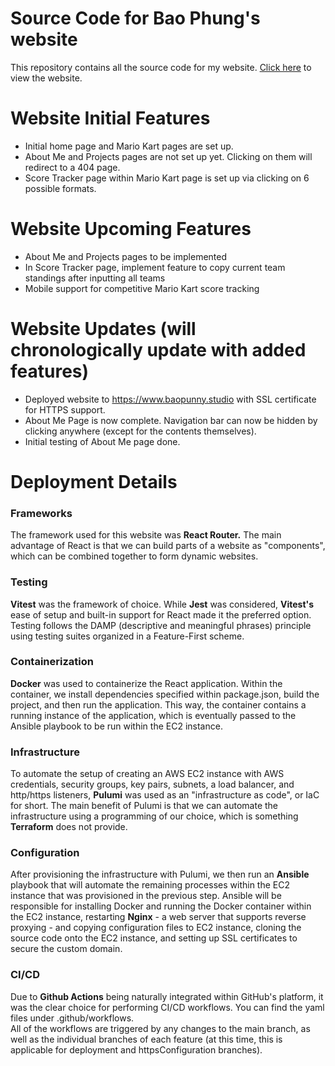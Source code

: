 # Source Code for Bao Phung's website
This repository contains all the source code for my website.  [Click here](https://www.baopunny.studio) to view the website.

# Website Initial Features
- Initial home page and Mario Kart pages are set up.
- About Me and Projects pages are not set up yet.  Clicking on them will redirect to a 404 page.
- Score Tracker page within Mario Kart page is set up via clicking on 6 possible formats.

# Website Upcoming Features
- About Me and Projects pages to be implemented
- In Score Tracker page, implement feature to copy current team standings after inputting all teams
- Mobile support for competitive Mario Kart score tracking

# Website Updates (will chronologically update with added features)
- Deployed website to https://www.baopunny.studio with SSL certificate for HTTPS support.
- About Me Page is now complete.  Navigation bar can now be hidden by clicking anywhere (except for the contents themselves).
- Initial testing of About Me page done.  

# Deployment Details
### Frameworks
The framework used for this website was **React Router.**  The main advantage of React is that we can build parts of a website as "components", which can be combined together to form dynamic websites. 

### Testing
**Vitest** was the framework of choice.  While **Jest** was considered, **Vitest's** ease of setup and built-in support for React made it the preferred option.  Testing follows the DAMP (descriptive and meaningful phrases) principle using testing suites organized in a Feature-First scheme. 

### Containerization
**Docker** was used to containerize the React application.  Within the container, we install dependencies specified within package.json, build the project, and then run the application.  This way, the container contains a running instance of the application, which is eventually passed to the Ansible playbook to be run within the EC2 instance.

### Infrastructure
To automate the setup of creating an AWS EC2 instance with AWS credentials, security groups, key pairs, subnets, a load balancer, and http/https listeners, **Pulumi** was used as an "infrastructure as code", or IaC for short.  The main benefit of Pulumi is that we can automate the infrastructure using a programming of our choice, which is something **Terraform** does not provide.  

### Configuration
After provisioning the infrastructure with Pulumi, we then run an **Ansible** playbook that will automate the remaining processes within the EC2 instance that was provisioned in the previous step.  Ansible will be responsible for installing Docker and running the Docker container within the EC2 instance, restarting **Nginx** - a web server that supports reverse proxying - and copying configuration files to EC2 instance, cloning the source code onto the EC2 instance, and setting up SSL certificates to secure the custom domain.  

### CI/CD
Due to **Github Actions** being naturally integrated within GitHub's platform, it was the clear choice for performing CI/CD workflows.  You can find the yaml files under .github/workflows.  
All of the workflows are triggered by any changes to the main branch, as well as the individual branches of each feature (at this time, this is applicable for deployment and httpsConfiguration branches).  

